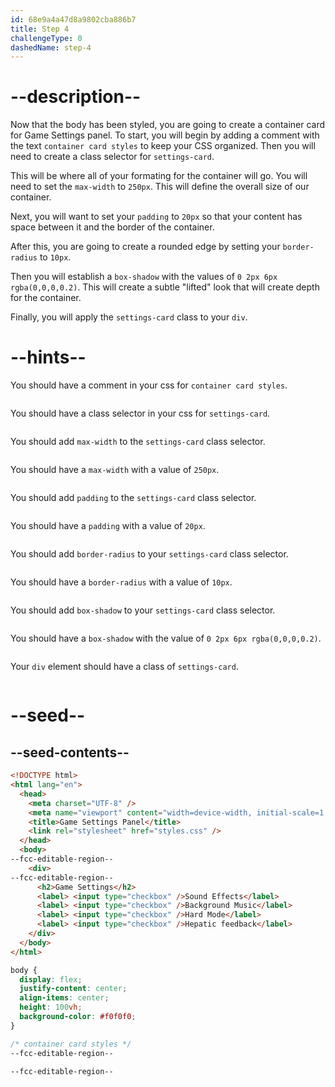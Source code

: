 ```yaml
---
id: 68e9a4a47d8a9802cba886b7
title: Step 4
challengeType: 0
dashedName: step-4
---
```


# --description--

Now that the body has been styled, you are going to create a container card for Game Settings panel. To start, you will begin by adding a comment with the text `container card styles` to keep your CSS organized.
Then you will need to create a class selector for `settings-card`.

This will be where all of your formating for the container will go. You will need to set the `max-width` to `250px`. This will define the overall size of our container.

Next, you will want to set your `padding` to `20px` so that your content has space between it and the border of the container.

After this, you are going to create a rounded edge by setting your `border-radius` to `10px`.

Then you will establish a `box-shadow` with the values of `0 2px 6px rgba(0,0,0,0.2)`. This will create a subtle "lifted" look that will create depth for the container.

Finally, you will apply the `settings-card` class to your `div`.

# --hints--

You should have a comment in your css for `container card styles`.

```js

```

You should have a class selector in your css for `settings-card`.

```js

```

You should add `max-width` to the `settings-card` class selector.

```js

```

You should have a `max-width` with a value of `250px`.

```js

```

You should add `padding` to the `settings-card` class selector.

```js

```

You should have a `padding` with a value of `20px`.

```js

```

You should add `border-radius` to your `settings-card` class selector.

```js

```

You should have a `border-radius` with a value of `10px`.

```js

```

You should add `box-shadow` to your `settings-card` class selector.

```js

```

You should have a `box-shadow` with the value of `0 2px 6px rgba(0,0,0,0.2)`.

```js

```

Your `div` element should have a class of `settings-card`.

```js

```

# --seed--

## --seed-contents--

```html
<!DOCTYPE html>
<html lang="en">
  <head>
    <meta charset="UTF-8" />
    <meta name="viewport" content="width=device-width, initial-scale=1.0" />
    <title>Game Settings Panel</title>
    <link rel="stylesheet" href="styles.css" />
  </head>
  <body>
--fcc-editable-region--
    <div>
--fcc-editable-region--
      <h2>Game Settings</h2>
      <label> <input type="checkbox" />Sound Effects</label>
      <label> <input type="checkbox" />Background Music</label>
      <label> <input type="checkbox" />Hard Mode</label>
      <label> <input type="checkbox" />Hepatic feedback</label>
    </div>
  </body>
</html>
```

```css
body {
  display: flex;
  justify-content: center;
  align-items: center;
  height: 100vh;
  background-color: #f0f0f0;
}

/* container card styles */
--fcc-editable-region--

--fcc-editable-region--
```
